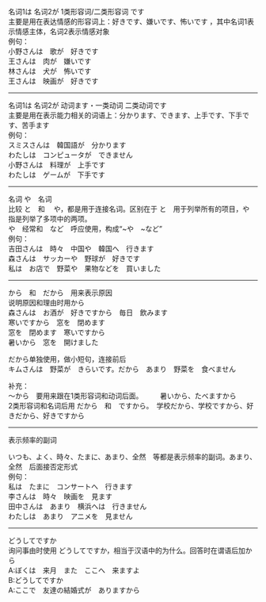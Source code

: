 名词1は     名词2が    1类形容词/二类形容词 です   
主要是用在表达情感的形容词上：好きです、嫌いです、怖いです ，其中名词1表示情感主体，名词2表示情感对象  
例句：  
小野さんは　歌が　好きです  
王さんは　肉が　嫌いです   
林さんは　犬が　怖いです  
王さんは　映画が　好きです  

---
名词1は     名词2が     动词ます・一类动词 二类动词です  
主要是用在表示能力相关的词语上：分かります、できます、上手です、下手です、苦手ます  
例句：  
スミスさんは　韓国語が　分かります  
わたしは　コンピュータが　できません  
小野さんは　料理が　上手です  
わたしは　ゲームが　下手です  

---
名词 や　名词  
比较 と　和 　や，都是用于连接名词。区别在于 と　用于列举所有的项目，や　指是列举了多项中的两项。  
や　经常和　など　呼应使用，构成“~や　~など”  
例句：   
吉田さんは　時々　中国や　韓国へ　行きます  
森さんは　サッカーや　野球が　好きです  
私は　お店で　野菜や　果物などを　買いました  

---
から　和　だから　用来表示原因   
说明原因和理由时用から   
森さんは　お酒が　好きですから　毎日　飲みます   
寒いですから　窓を　閉めます   
窓を　閉めます　寒いですから   
暑いから　窓を　開けました  

だから单独使用，做小短句，连接前后  
キムさんは　野菜が　きらいです。だから　あまり　野菜を　食べません  

补充：  
～から　要用来跟在1类形容词和动词后面。　　　暑いから、たべますから   
        2类形容词和名词后用 だから　和　ですから。　学校だから、学校ですから、好きだから、好きですから  

---
表示频率的副词  

いつも、よく、時々、たまに、あまり、全然　等都是表示频率的副词。あまり、全然　后面接否定形式  
例句：  
私は　たまに　コンサートへ　行きます  
李さんは　時々　映画を　見ます  
田中さんは　あまり　横浜へは　行きません   
わたしは　あまり　アニメを　見ません  

--- 
どうしてですか  
询问事由时使用 どうしてですか，相当于汉语中的为什么。回答时在谓语后加から  
A:ぼくは　来月　また　ここへ　来ますよ  
B:どうしてですか  
A:ここで　友達の結婚式が　ありますから  